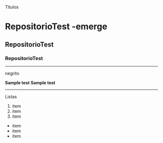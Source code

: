 Titulos
# RepositorioTest -emerge
## RepositorioTest
### RepositorioTest

--------------------------------

negrito

__Sample test__
**Sample test**


-------------------------------

Listas


1. item
2. item
3. item

* item
* item
* item

